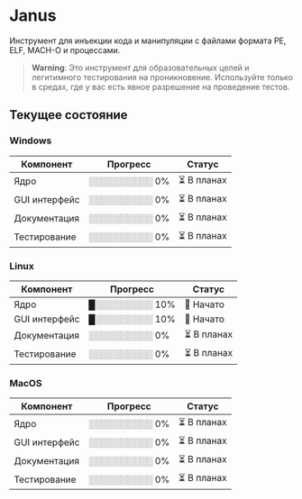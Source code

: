 # Janus
Инструмент для инъекции кода и манипуляции с файлами формата PE, ELF, MACH-O и процессами. 

> **Warning**: Это инструмент для образовательных целей и легитимного тестирования на проникновение.
> Используйте только в средах, где у вас есть явное разрешение на проведение тестов.

## Текущее состояние 
### Windows
| Компонент        | Прогресс       | Статус       |
|------------------|----------------|--------------|
| Ядро             | ░░░░░░░░░░ 0%  | ⏳ В планах  |
| GUI интерфейс    | ░░░░░░░░░░ 0%  | ⏳ В планах  |
| Документация     | ░░░░░░░░░░ 0%  | ⏳ В планах  |
| Тестирование     | ░░░░░░░░░░ 0%  | ⏳ В планах  |

### Linux
| Компонент        | Прогресс       | Статус       |
|------------------|----------------|--------------|
| Ядро             | █░░░░░░░░░ 10% | 📝 Начато    |
| GUI интерфейс    | █░░░░░░░░░ 10% | 📝 Начато    |
| Документация     | ░░░░░░░░░░ 0%  | ⏳ В планах  |
| Тестирование     | ░░░░░░░░░░ 0%  | ⏳ В планах  |


### MacOS
| Компонент        | Прогресс       | Статус       |
|------------------|----------------|--------------|
| Ядро             | ░░░░░░░░░░ 0%  | ⏳ В планах  |
| GUI интерфейс    | ░░░░░░░░░░ 0%  | ⏳ В планах  |
| Документация     | ░░░░░░░░░░ 0%  | ⏳ В планах  |
| Тестирование     | ░░░░░░░░░░ 0%  | ⏳ В планах  |
